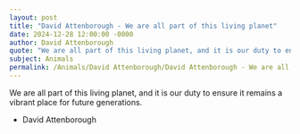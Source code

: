```yaml
---
layout: post
title: "David Attenborough - We are all part of this living planet"
date: 2024-12-28 12:00:00 -0000
author: David Attenborough
quote: "We are all part of this living planet, and it is our duty to ensure it remains a vibrant place for future generations."
subject: Animals
permalink: /Animals/David Attenborough/David Attenborough - We are all part of this living planet
---
```


We are all part of this living planet, and it is our duty to ensure it remains a vibrant place for future generations.

- David Attenborough

